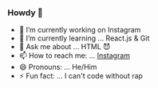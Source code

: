 ### Howdy 👋


- 🔭 I’m currently working on Instagram
- 🌱 I’m currently learning ... React.js & Git
- 💬 Ask me about ... HTML 😈
- 📫 How to reach me: ... [Instagram](https://www.instagram.com/pooria.faramarzian/)
- 😄 Pronouns: ... He/Him
- ⚡ Fun fact: ... I can't code without rap
